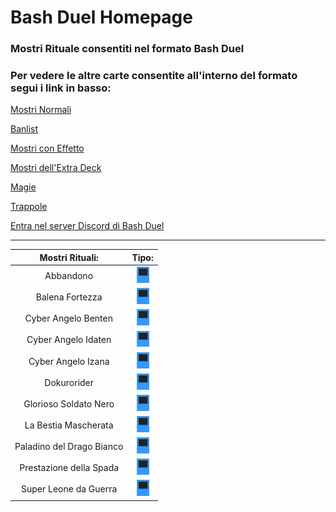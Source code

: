 # Bash Duel Homepage

### Mostri Rituale consentiti nel formato Bash Duel 

### Per vedere le altre carte consentite all'interno del formato segui i link in basso:


[Mostri Normali](../NormalMonsters/MostriNormali.md)

[Banlist](../README.md)

[Mostri con Effetto](../EffectMonsters/MostriEffetto.md)

[Mostri dell'Extra Deck](../ExtraDeckMonsters/MostriExtraDeck.md)

[Magie](../Spells/Magie.md)

[Trappole](../Traps/Trappole.md)

[Entra nel server Discord di Bash Duel](https://discord.gg/5PpMBYZf)

---


|Mostri Rituali:            |Tipo:                                                       |
|:-------------------------:|:----------------------------------------------------------:|
| Abbandono                 | <img src="../images/ritual.png" alt="drawing" width="20"/> |
| Balena Fortezza           | <img src="../images/ritual.png" alt="drawing" width="20"/> |
| Cyber Angelo Benten       | <img src="../images/ritual.png" alt="drawing" width="20"/> |
| Cyber Angelo Idaten       | <img src="../images/ritual.png" alt="drawing" width="20"/> |
| Cyber Angelo Izana        | <img src="../images/ritual.png" alt="drawing" width="20"/> |
| Dokurorider               | <img src="../images/ritual.png" alt="drawing" width="20"/> |
| Glorioso Soldato Nero     | <img src="../images/ritual.png" alt="drawing" width="20"/> |
| La Bestia Mascherata      | <img src="../images/ritual.png" alt="drawing" width="20"/> |
| Paladino del Drago Bianco | <img src="../images/ritual.png" alt="drawing" width="20"/> |
| Prestazione della Spada   | <img src="../images/ritual.png" alt="drawing" width="20"/> |
| Super Leone da Guerra     | <img src="../images/ritual.png" alt="drawing" width="20"/> |

